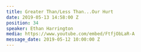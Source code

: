 ```yaml
---
title: Greater Than/Less Than...Our Hurt
date: 2019-05-13 14:58:00 Z
position: 34
speaker: Ethan Harrington
media: https://www.youtube.com/embed/FtfjObLaR-A
message_date: 2019-05-12 10:00:00 Z
---
```


